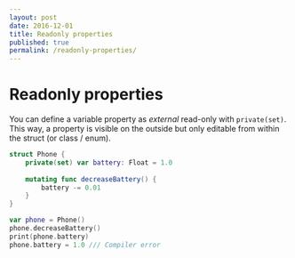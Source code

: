 ```yaml
---
layout: post
date: 2016-12-01
title: Readonly properties
published: true
permalink: /readonly-properties/
---
```


# Readonly properties

You can define a variable property as *external* read-only with `private(set)`. This way, a property is visible on the outside but only editable from within the struct (or class / enum).

```swift
struct Phone {
    private(set) var battery: Float = 1.0
    
    mutating func decreaseBattery() {
        battery -= 0.01
    }
}

var phone = Phone()
phone.decreaseBattery()
print(phone.battery)
phone.battery = 1.0 /// Compiler error
```